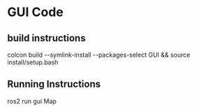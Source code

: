 # GUI Code

## build instructions

colcon build --symlink-install --packages-select GUI && source install/setup.bash 

## Running Instructions

ros2 run gui Map